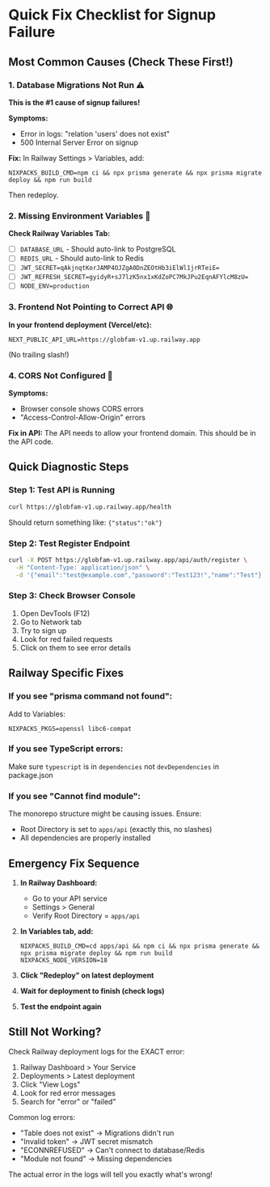 # Quick Fix Checklist for Signup Failure

## Most Common Causes (Check These First!)

### 1. Database Migrations Not Run ⚠️
**This is the #1 cause of signup failures!**

**Symptoms:**
- Error in logs: "relation 'users' does not exist"
- 500 Internal Server Error on signup

**Fix:**
In Railway Settings > Variables, add:
```
NIXPACKS_BUILD_CMD=npm ci && npx prisma generate && npx prisma migrate deploy && npm run build
```
Then redeploy.

### 2. Missing Environment Variables 🔑
**Check Railway Variables Tab:**
- [ ] `DATABASE_URL` - Should auto-link to PostgreSQL
- [ ] `REDIS_URL` - Should auto-link to Redis  
- [ ] `JWT_SECRET=qAkjnqtKorJAMP4OJZgA0DnZEOtHb3iElWl1jrRTeiE=`
- [ ] `JWT_REFRESH_SECRET=gyidyR+sJ7lzK5nx1xKdZoPC7MkJPu2EqnAFYlcM8zU=`
- [ ] `NODE_ENV=production`

### 3. Frontend Not Pointing to Correct API 🌐
**In your frontend deployment (Vercel/etc):**
```
NEXT_PUBLIC_API_URL=https://globfam-v1.up.railway.app
```
(No trailing slash!)

### 4. CORS Not Configured 🚫
**Symptoms:**
- Browser console shows CORS errors
- "Access-Control-Allow-Origin" errors

**Fix in API:**
The API needs to allow your frontend domain. This should be in the API code.

## Quick Diagnostic Steps

### Step 1: Test API is Running
```bash
curl https://globfam-v1.up.railway.app/health
```
Should return something like: `{"status":"ok"}`

### Step 2: Test Register Endpoint
```bash
curl -X POST https://globfam-v1.up.railway.app/api/auth/register \
  -H "Content-Type: application/json" \
  -d '{"email":"test@example.com","password":"Test123!","name":"Test"}'
```

### Step 3: Check Browser Console
1. Open DevTools (F12)
2. Go to Network tab
3. Try to sign up
4. Look for red failed requests
5. Click on them to see error details

## Railway Specific Fixes

### If you see "prisma command not found":
Add to Variables:
```
NIXPACKS_PKGS=openssl libc6-compat
```

### If you see TypeScript errors:
Make sure `typescript` is in `dependencies` not `devDependencies` in package.json

### If you see "Cannot find module":
The monorepo structure might be causing issues. Ensure:
- Root Directory is set to `apps/api` (exactly this, no slashes)
- All dependencies are properly installed

## Emergency Fix Sequence

1. **In Railway Dashboard:**
   - Go to your API service
   - Settings > General
   - Verify Root Directory = `apps/api`
   
2. **In Variables tab, add:**
   ```
   NIXPACKS_BUILD_CMD=cd apps/api && npm ci && npx prisma generate && npx prisma migrate deploy && npm run build
   NIXPACKS_NODE_VERSION=18
   ```

3. **Click "Redeploy" on latest deployment**

4. **Wait for deployment to finish (check logs)**

5. **Test the endpoint again**

## Still Not Working?

Check Railway deployment logs for the EXACT error:
1. Railway Dashboard > Your Service
2. Deployments > Latest deployment
3. Click "View Logs"
4. Look for red error messages
5. Search for "error" or "failed"

Common log errors:
- "Table does not exist" → Migrations didn't run
- "Invalid token" → JWT secret mismatch
- "ECONNREFUSED" → Can't connect to database/Redis
- "Module not found" → Missing dependencies

The actual error in the logs will tell you exactly what's wrong!